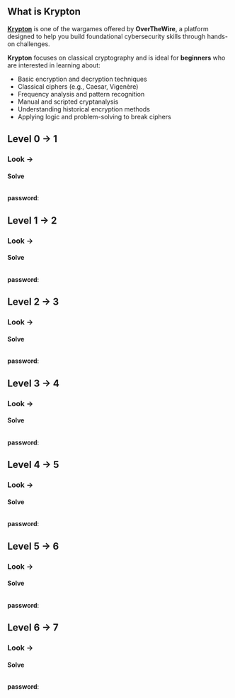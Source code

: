## What is Krypton
**[Krypton](https://overthewire.org/wargames/krypton/)** is one of the wargames offered by **OverTheWire**, a platform designed to help you build foundational cybersecurity skills through hands-on challenges.

**Krypton** focuses on classical cryptography and is ideal for **beginners** who are interested in learning about:
- Basic encryption and decryption techniques
- Classical ciphers (e.g., Caesar, Vigenère)
- Frequency analysis and pattern recognition
- Manual and scripted cryptanalysis
- Understanding historical encryption methods
- Applying logic and problem-solving to break ciphers
## Level 0 -> 1
### Look -> 
#### Solve
```bash

```
**password**: 

## Level 1 -> 2
### Look -> 
#### Solve
```bash

```
**password**: 

## Level 2 -> 3
### Look -> 
#### Solve
```bash

```
**password**: 

## Level 3 -> 4
### Look -> 
#### Solve
```bash

```
**password**: 

## Level 4 -> 5
### Look -> 
#### Solve
```bash

```
**password**: 

## Level 5 -> 6
### Look -> 
#### Solve
```bash

```
**password**: 

## Level 6 -> 7
### Look -> 
#### Solve
```bash

```
**password**: 